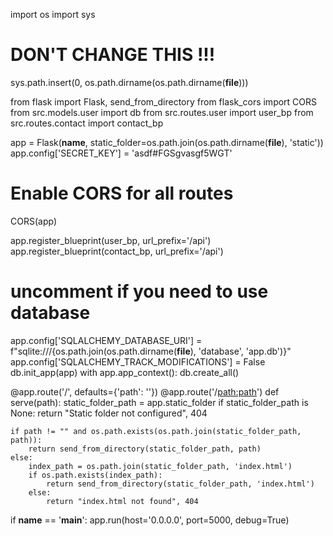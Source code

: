 import os
import sys
# DON'T CHANGE THIS !!!
sys.path.insert(0, os.path.dirname(os.path.dirname(__file__)))

from flask import Flask, send_from_directory
from flask_cors import CORS
from src.models.user import db
from src.routes.user import user_bp
from src.routes.contact import contact_bp

app = Flask(__name__, static_folder=os.path.join(os.path.dirname(__file__), 'static'))
app.config['SECRET_KEY'] = 'asdf#FGSgvasgf$5$WGT'

# Enable CORS for all routes
CORS(app)

app.register_blueprint(user_bp, url_prefix='/api')
app.register_blueprint(contact_bp, url_prefix='/api')

# uncomment if you need to use database
app.config['SQLALCHEMY_DATABASE_URI'] = f"sqlite:///{os.path.join(os.path.dirname(__file__), 'database', 'app.db')}"
app.config['SQLALCHEMY_TRACK_MODIFICATIONS'] = False
db.init_app(app)
with app.app_context():
    db.create_all()

@app.route('/', defaults={'path': ''})
@app.route('/<path:path>')
def serve(path):
    static_folder_path = app.static_folder
    if static_folder_path is None:
            return "Static folder not configured", 404

    if path != "" and os.path.exists(os.path.join(static_folder_path, path)):
        return send_from_directory(static_folder_path, path)
    else:
        index_path = os.path.join(static_folder_path, 'index.html')
        if os.path.exists(index_path):
            return send_from_directory(static_folder_path, 'index.html')
        else:
            return "index.html not found", 404


if __name__ == '__main__':
    app.run(host='0.0.0.0', port=5000, debug=True)


